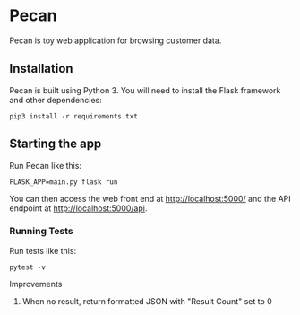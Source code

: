 # Pecan

Pecan is toy web application for browsing customer data.

## Installation

Pecan is built using Python 3. You will need to install the Flask framework and other dependencies:

```
pip3 install -r requirements.txt
```

## Starting the app

Run Pecan like this:

```
FLASK_APP=main.py flask run
```

You can then access the web front end at [http://localhost:5000/]() and the API endpoint at [http://localhost:5000/api](). 

### Running Tests
Run tests like this:
```
pytest -v
```

Improvements
1.  When no result, return formatted JSON with "Result Count" set to 0